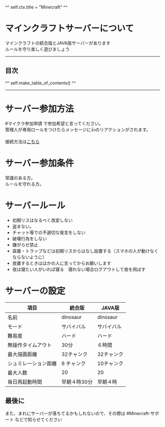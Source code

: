 ^^ self.ctx.title = "Minecraft" ^^

# マインクラフトサーバーについて
マインクラフトの統合版とJAVA版サーバーがあります  
ルールを守り楽しく遊びましょう

---

## 目次
^^ self.make_table_of_contents() ^^

---

# サーバー参加方法
 #マイクラ参加申請 で参加希望と言ってください。  
管理人が専用ロールをつけたらメッセージに👍のリアクションがされます。

接続方法は[こちら](/rule/dedicated_minecraft_join.html)

# サーバー参加条件
常識のある方。  
ルールを守れる方。

# サーバールール

- 初期リスはなるべく改変しない
- 盗まない。
- チャット等での不適切な発言をしない
- 破壊行為をしない
- 嫌がらせ禁止
- 装置・トラップなどは初期リスからはなし設置する（スマホの人が動けなくならないように）
- 放置するときはほかの人に言ってからお願いします
- 夜は寝たい人がいれば寝る　寝れない場合ログアウトして夜を飛ばす     


# サーバーの設定

項目 | 統合版 |JAVA版
---------- | ------------------- | -------
名前              | dinosaur  | dinosaur   
モード            | サバイバル | サバイバル   
難易度            | ハード　　 | ハード   
無操作タイムアウト | 30分　　　 | ６時間   
最大描画距離    　 | 32チャンク | 32チャンク   
シュミレーション距離| 6 チャンク | 10チャンク 
最大人数　　       | 20        | 20
毎日再起動時間     | 早朝４時30分 | 早朝４時

## 最後に
また、まれにサーバーが落ちてるかもしれないので、その際は #Minecraft-サポート などで知らせてください
